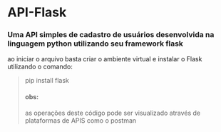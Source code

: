 # API-Flask
### Uma API simples de cadastro de usuários desenvolvida na linguagem python utilizando seu framework flask

ao iniciar o arquivo basta criar o ambiente virtual e instalar o Flask utilizando o comando:

 <blockquote>pip install flask

#### obs:

as operações deste código pode ser visualizado através de  plataformas de APIS como o postman
